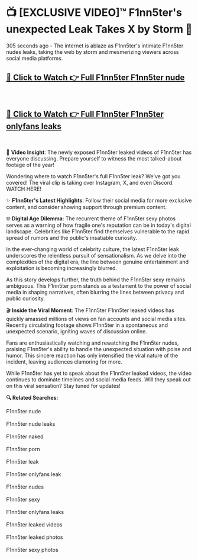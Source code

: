 # 📺 [EXCLUSIVE VIDEO]™ F1nn5ter's unexpected Leak Takes X by Storm 🚀

305 seconds ago - The internet is ablaze as F1nn5ter's intimate F1nn5ter nudes leaks, taking the web by storm and mesmerizing viewers across social media platforms.

<h2><a href="https://github-6l9.pages.dev/link1">🔗 Click to Watch 👉 Full F1nn5ter F1nn5ter nude</a></h2><br>
<h2><a href="https://github-6l9.pages.dev/link2">🔗 Click to Watch 👉 Full F1nn5ter F1nn5ter onlyfans leaks</a></h2><br>

🎥 **Video Insight**: The newly exposed F1nn5ter leaked videos of F1nn5ter has everyone discussing. Prepare yourself to witness the most talked-about footage of the year!

Wondering where to watch F1nn5ter's full F1nn5ter leak? We've got you covered! The viral clip is taking over Instagram, X, and even Discord. WATCH HERE!

✨ **F1nn5ter's Latest Highlights**: Follow their social media for more exclusive content, and consider showing support through premium content.

🌐 **Digital Age Dilemma**: The recurrent theme of F1nn5ter sexy photos serves as a warning of how fragile one's reputation can be in today's digital landscape. Celebrities like F1nn5ter find themselves vulnerable to the rapid spread of rumors and the public's insatiable curiosity.

In the ever-changing world of celebrity culture, the latest F1nn5ter leak underscores the relentless pursuit of sensationalism. As we delve into the complexities of the digital era, the line between genuine entertainment and exploitation is becoming increasingly blurred.

As this story develops further, the truth behind the F1nn5ter sexy remains ambiguous. This F1nn5ter porn stands as a testament to the power of social media in shaping narratives, often blurring the lines between privacy and public curiosity.

🎬 **Inside the Viral Moment**: The F1nn5ter F1nn5ter leaked videos has quickly amassed millions of views on fan accounts and social media sites. Recently circulating footage shows F1nn5ter in a spontaneous and unexpected scenario, igniting waves of discussion online.

Fans are enthusiastically watching and rewatching the F1nn5ter nudes, praising F1nn5ter's ability to handle the unexpected situation with poise and humor. This sincere reaction has only intensified the viral nature of the incident, leaving audiences clamoring for more.

While F1nn5ter has yet to speak about the F1nn5ter leaked videos, the video continues to dominate timelines and social media feeds. Will they speak out on this viral sensation? Stay tuned for updates!

<strong>🔍 Related Searches:</strong>

F1nn5ter nude
<br><br>
F1nn5ter nude leaks
<br><br>
F1nn5ter naked
<br><br>
F1nn5ter porn
<br><br>
F1nn5ter leak
<br><br>
F1nn5ter onlyfans leak
<br><br>
F1nn5ter nudes
<br><br>
F1nn5ter sexy
<br><br>
F1nn5ter onlyfans leaks
<br><br>
F1nn5ter leaked videos
<br><br>
F1nn5ter leaked photos
<br><br>
F1nn5ter sexy photos
<br><br>

